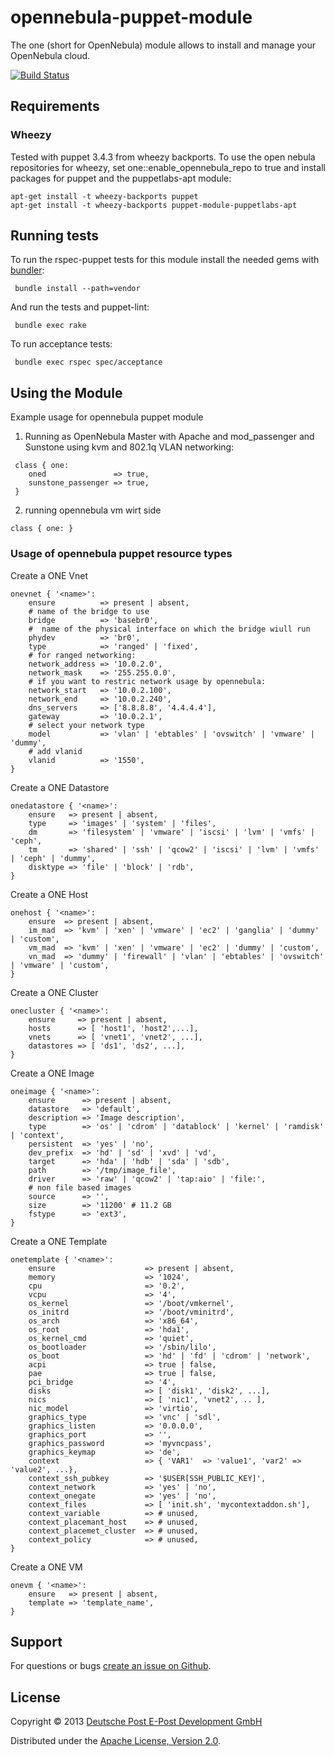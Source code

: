 opennebula-puppet-module
========================

The one (short for OpenNebula) module allows to install and manage your OpenNebula cloud.

[![Build Status](https://travis-ci.org/epost-dev/opennebula-puppet-module.png)](https://travis-ci.org/epost-dev/opennebula-puppet-module)

Requirements
------------

### Wheezy
Tested with puppet 3.4.3 from wheezy backports.
To use the open nebula repositories for wheezy, set one::enable_opennebula_repo to true and install packages for puppet and the puppetlabs-apt module:

    apt-get install -t wheezy-backports puppet
    apt-get install -t wheezy-backports puppet-module-puppetlabs-apt


Running tests
-------------
To run the rspec-puppet tests for this module install the needed gems with [bundler](http://bundler.io):

     bundle install --path=vendor

And run the tests and puppet-lint:

     bundle exec rake

To run acceptance tests:

     bundle exec rspec spec/acceptance

Using the Module
----------------

Example usage for opennebula puppet module

1. Running as OpenNebula Master with Apache and mod_passenger and Sunstone using kvm and 802.1q VLAN networking:
```
 class { one:
    oned               => true,
    sunstone_passenger => true,
 }
```

2. running opennebula vm wirt side
```
class { one: }
```

### Usage of opennebula puppet resource types


Create a ONE Vnet
```
onevnet { '<name>':
    ensure          => present | absent,
    # name of the bridge to use
    bridge          => 'basebr0',
    #  name of the physical interface on which the bridge wiull run
    phydev          => 'br0',
    type            => 'ranged' | 'fixed',
    # for ranged networking:
    network_address => '10.0.2.0',
    network_mask    => '255.255.0.0',
    # if you want to restric network usage by opennebula:
    network_start   => '10.0.2.100',
    network_end     => '10.0.2.240',
    dns_servers     => ['8.8.8.8', '4.4.4.4'],
    gateway         => '10.0.2.1',
    # select your network type
    model           => 'vlan' | 'ebtables' | 'ovswitch' | 'vmware' | 'dummy',
    # add vlanid 
    vlanid          => '1550',
}
```

Create a ONE Datastore
```
onedatastore { '<name>':
    ensure   => present | absent,
    type     => 'images' | 'system' | 'files',
    dm       => 'filesystem' | 'vmware' | 'iscsi' | 'lvm' | 'vmfs' | 'ceph',
    tm       => 'shared' | 'ssh' | 'qcow2' | 'iscsi' | 'lvm' | 'vmfs' | 'ceph' | 'dummy',
    disktype => 'file' | 'block' | 'rdb',
}
```

Create a ONE Host
```
onehost { '<name>':
    ensure  => present | absent,
    im_mad  => 'kvm' | 'xen' | 'vmware' | 'ec2' | 'ganglia' | 'dummy' | 'custom',
    vm_mad  => 'kvm' | 'xen' | 'vmware' | 'ec2' | 'dummy' | 'custom',
    vn_mad  => 'dummy' | 'firewall' | 'vlan' | 'ebtables' | 'ovswitch' | 'vmware' | 'custom',
}
```

Create a ONE Cluster
```
onecluster { '<name>':
    ensure     => present | absent,
    hosts      => [ 'host1', 'host2',...],
    vnets      => [ 'vnet1', 'vnet2', ...],
    datastores => [ 'ds1', 'ds2', ...],
}
```

Create a ONE Image
```
oneimage { '<name>':
    ensure      => present | absent,
    datastore   => 'default',
    description => 'Image description',
    type        => 'os' | 'cdrom' | 'datablock' | 'kernel' | 'ramdisk' | 'context',
    persistent  => 'yes' | 'no',
    dev_prefix  => 'hd' | 'sd' | 'xvd' | 'vd',
    target      => 'hda' | 'hdb' | 'sda' | 'sdb',
    path        => '/tmp/image_file',
    driver      => 'raw' | 'qcow2' | 'tap:aio' | 'file:',
    # non file based images
    source      => '',
    size        => '11200' # 11.2 GB
    fstype      => 'ext3',
}
```

Create a ONE Template
```
onetemplate { '<name>':
    ensure                    => present | absent,
    memory                    => '1024',
    cpu                       => '0.2',
    vcpu                      => '4',
    os_kernel                 => '/boot/vmkernel',
    os_initrd                 => '/boot/vminitrd',
    os_arch                   => 'x86_64',
    os_root                   => 'hda1',
    os_kernel_cmd             => 'quiet',
    os_bootloader             => '/sbin/lilo',
    os_boot                   => 'hd' | 'fd' | 'cdrom' | 'network',
    acpi                      => true | false,
    pae                       => true | false,
    pci_bridge                => '4',
    disks                     => [ 'disk1', 'disk2', ...],
    nics                      => [ 'nic1', 'vnet2', .. ],
    nic_model                 => 'virtio',
    graphics_type             => 'vnc' | 'sdl',
    graphics_listen           => '0.0.0.0',
    graphics_port             => '',
    graphics_password         => 'myvncpass',
    graphics_keymap           => 'de',
    context                   => { 'VAR1'  => 'value1', 'var2' => 'value2', ...},
    context_ssh_pubkey        => '$USER[SSH_PUBLIC_KEY]',
    context_network           => 'yes' | 'no',
    context_onegate           => 'yes' | 'no',
    context_files             => [ 'init.sh', 'mycontextaddon.sh'],
    context_variable          => # unused,
    context_placemant_host    => # unused,
    context_placemet_cluster  => # unused,
    context_policy            => # unused,
}
```

Create a ONE VM
```
onevm { '<name>':
    ensure   => present | absent,
    template => 'template_name',
}
```

Support
-------

For questions or bugs [create an issue on Github](https://github.com/epost-dev/opennebula-puppet-module/issues/new).

License
-------

Copyright © 2013 [Deutsche Post E-Post Development GmbH](http://epost.de)

Distributed under the [Apache License, Version 2.0](http://www.apache.org/licenses/LICENSE-2.0).
